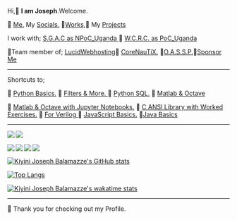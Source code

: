    Hi,👋 **I am Joseph**.Welcome.

🌱  <a href="https://josephkb87.github.io"> Me.</a> My <a href="https://linktr.ee/jungbasher87"> Socials.</a> 🌱<a href="https://github.com/josephkb87?tab=repositories">Works,</a>🌱  My <a href="https://github.com/josephkb87?tab=projects">Projects </a>

I work with; <a href="https://spacegeneration.org/regions/africa/uganda">S.G.A.C as NPoC_Uganda </a>🌱 <a href="https://wcrc.world/Files/WCRC_POC.pdf">W.C.R.C. as PoC_Uganda</a>

🌱Team member of; <a href="https://github.com/LUCIDWEBHOSTING">LucidWebhosting</a>🌱 <a href="https://github.com/CORENAUTICS">CoreNauTiX.</a> 🌱<a href="https://github.com/OASSP">O.A.S.S.P.</a>🌱<a href="https://github.com/sponsors/josephkb87">Sponsor Me</a>
___   
Shortcuts to;

🌱 <a href="https://github.com/josephkb87/PythonBasics">Python Basics.</a>
🌱 <a href="https://github.com/josephkb87/Filters">Filters & More. </a> 
🌱 <a href="https://github.com/josephkb87/PythonSQLDB">Python SQL.</a> 
🌱 <a href="https://github.com/josephkb87/Matlab_Octave">Matlab & Octave</a> 

🌱 <a href="https://github.com/josephkb87/JuMatOct">Matlab & Octave with Jupyter Notebooks.</a> 
🌱 <a href="https://github.com/josephkb87/ANSI_C_Go">C ANSI Library with Worked Exercises.</a>
🌱 <a href="https://github.com/josephkb87/VerilogBasics">For Verilog </a> 
🌱 <a href="https://github.com/josephkb87/Java_JS_Basics_n_Projects">JavaScript Basics.</a>
🌱<a href="https://github.com/josephkb87/JavaBasis">Java Basics</a> </p>
___
<a href="https://github.com/josephkb87/PythonBasics"><img align="left" src="https://github-readme-stats.vercel.app/api/pin/?username=josephkb87&show_icons=true&show_icons=true&theme=algolia&repo=PythonBasics" /></a> 

<a href="https://github.com/josephkb87/Matlab_Octave"><img align="center right" src="https://github-readme-stats.vercel.app/api/pin/?username=josephkb87&show_icons=true&show_icons=true&theme=gruvbox&repo=Matlab_Octave" /></a>

<a href="https://github.com/josephkb87/Filters">
  <img align="left" src="https://github-readme-stats.vercel.app/api/pin/?username=josephkb87&show_icons=true&show_icons=true&theme=solarized-dark&repo=Filters" />
</a> <a href="https://github.com/josephkb87/JuMatOct">
  <img align="left" src="https://github-readme-stats.vercel.app/api/pin/?username=josephkb87&show_icons=true&show_icons=true&theme=nightowl&repo=JuMatOct" />
</a>

<a href="https://github.com/josephkb87/VerilogBasics">
  <img align="center left" src="https://github-readme-stats.vercel.app/api/pin/?username=josephkb87&show_icons=true&show_icons=true&theme=&repo=VerilogBasics" />
</a> <a href="https://github.com/josephkb87/Java_JS_Basics_n_Projects">
  <img align="left" src="https://github-readme-stats.vercel.app/api/pin/?username=josephkb87&show_icons=true&show_icons=true&theme=solarized-light&repo=Java_JS_Basics_n_Projects" />
</a>


  [![Kiyini Joseph Balamazze's GitHub stats](https://github-readme-stats.vercel.app/api?username=josephkb87&show_icons=true&show_icons=true&theme=synthwave&show_icons=true)](https://github.com/josephkb87/github-readme-stats)

 [![Top Langs](https://github-readme-stats.vercel.app/api/top-langs/?username=josephkb87&show_icons=true&theme=tokyonight&langs_count=10&layout=compact)](https://github.com/josephkb87/github-readme-stats) 
 
 [![Kiyini Joseph Balamazze's wakatime stats](https://github-readme-stats.vercel.app/api/wakatime?username=HermesWraith&langs_count=10&layout=compact&show_icons=true&show_icons=true&theme=buefy&show_icons=true)](https://github.com/josephkb87/github-readme-stats)
 
 
  <!--START_SECTION:waka-->

  <!--END_SECTION:waka-->
 ___
🌱 Thank you for checking out my Profile.
   <!---
  josephkb87/josephkb87 is a ✨ special ✨ repository because its `README.md` (this file) appears on your GitHub profile.
  You can click the Preview link to take a look at your changes.
   --->
